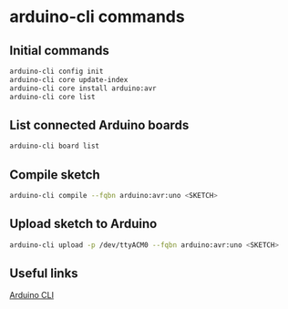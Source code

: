 # arduino-cli commands

## Initial commands
```bash
arduino-cli config init
arduino-cli core update-index
arduino-cli core install arduino:avr
arduino-cli core list
```

## List connected Arduino boards
```bash
arduino-cli board list
```

## Compile sketch
```bash
arduino-cli compile --fqbn arduino:avr:uno <SKETCH>
```

## Upload sketch to Arduino
```bash
arduino-cli upload -p /dev/ttyACM0 --fqbn arduino:avr:uno <SKETCH>
```

## Useful links
[Arduino CLI](https://arduino.github.io/arduino-cli/getting-started)
